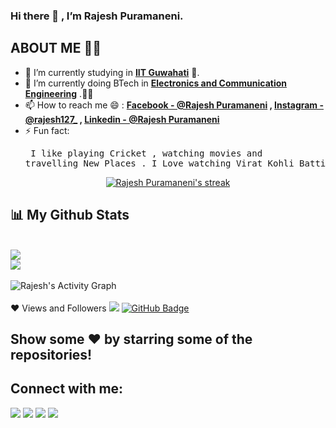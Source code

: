 ### Hi there 👋 , I’m Rajesh Puramaneni.

## ABOUT ME 👨‍🎓
- 🔭 I’m currently studying in **[IIT Guwahati](https://www.iitg.ac.in/)** 🏫.
- 🌱 I’m currently doing BTech in **[Electronics and Communication Engineering](https://www.iitg.ac.in/eee/)** .👨‍💻
- 📫 How to reach me 😄 : **[Facebook -  @Rajesh Puramaneni](https://www.facebook.com/rajesh.puramaneni) , [Instagram - @rajesh127_](https://www.instagram.com/rajesh127_/) , [Linkedin - @Rajesh Puramaneni](https://www.linkedin.com/in/rajesh127/)**
- ⚡ Fun fact: <pre> I like playing Cricket , watching movies and travelling New Places . I Love watching Virat Kohli Batting .
                </pre>
 <p align="center">
    <a href="https://github.com/RajeshPuramaneni127/github-readme-streak-stats">
        <img title="Rajesh Stats" alt="Rajesh Puramaneni's streak" src="https://github-readme-streak-stats.herokuapp.com/?user=RajeshPuramaneni127&theme=black-ice&hide_border=true&stroke=0000&background=060A0CD0"/>
    </a>
</p>

## 📊 My Github Stats

<br/>
<img src="https://github-readme-stats.vercel.app/api/top-langs/?username=RajeshPuramaneni127&hide_progress=true">
<br/>
<img src="https://github-readme-stats.vercel.app/api?username=RajeshPuramaneni127&show_icons=true&theme=radical">
 <br/>
<br/><img alt="Rajesh's Activity Graph"  src="https://github-readme-activity-graph.vercel.app/graph?username=RajeshPuramaneni127&bg_color=ffcfe9&color=9e4c98&line=9e4c98&point=403d3d&area=true&hide_border=true" /></a>

<br/>
<br/>
❤ Views and Followers
<img src="https://komarev.com/ghpvc/?username=RajeshPuramaneni127">
<a href="https://github.com/RajeshPuramaneni127?tab=followers"><img src="https://img.shields.io/github/followers/RajeshPuramaneni127?label=Followers&style=social" alt="GitHub Badge"></a>
  
## Show some ❤️ by starring some of the repositories!

## Connect with me:
<p align="left">
<a href = "https://www.linkedin.com/in/rajesh127/"><img src="https://img.icons8.com/fluent/48/000000/linkedin.png"/></a>
<a href = "https://www.facebook.com/rajesh.puramaneni"><img src="https://img.icons8.com/fluent/48/000000/facebook.png"/></a>
<a href = "https://twitter.com/Rajesh12718"><img src="https://img.icons8.com/fluent/48/000000/twitter.png"/></a>
<a href = "https://www.instagram.com/rajesh127_/"><img src="https://img.icons8.com/fluent/48/000000/instagram-new.png"/></a>
 </p>
